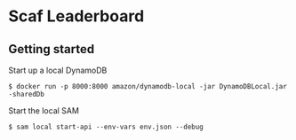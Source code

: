 # Scaf Leaderboard

## Getting started

Start up a local DynamoDB

```$ docker run -p 8000:8000 amazon/dynamodb-local -jar DynamoDBLocal.jar -sharedDb```

Start the local SAM

```$ sam local start-api --env-vars env.json --debug```


